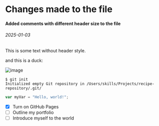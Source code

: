 # Changes made to the file
#### Added comments with different header size to the file

###### 2025-01-03
This is some text without header style.



and this is a duck:

![image](https://github.com/user-attachments/assets/7f7fbcd6-4723-40a8-a53f-556fbba688f6)

```
$ git init
Initialized empty Git repository in /Users/skills/Projects/recipe-repository/.git/
```
``` javascript
var myVar = "Hello, world!";
```
- [x] Turn on GitHub Pages
- [ ] Outline my portfolio
- [ ] Introduce myself to the world
